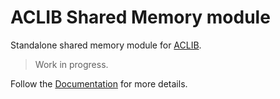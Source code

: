# ACLIB Shared Memory module

Standalone shared memory module for [ACLIB](https://github.com/ACLIB/ACLIB).

> Work in progress.

Follow the [Documentation](https://github.com/ACLIB/Documentation) for more details.
